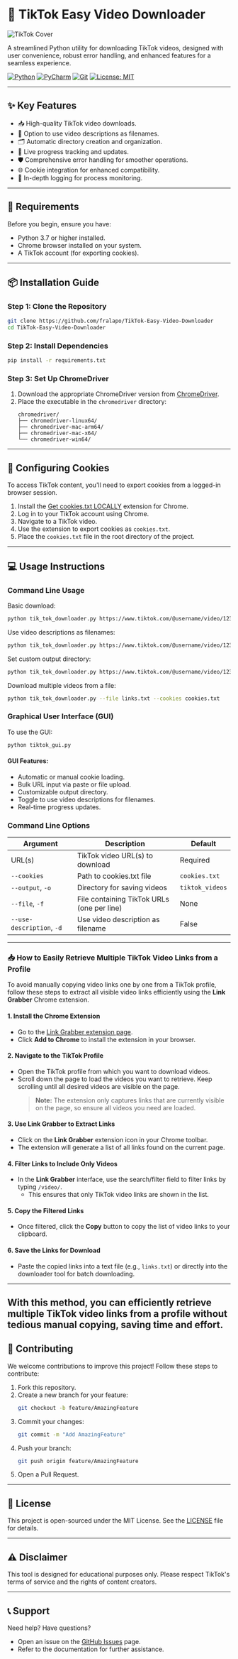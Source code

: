 # 🎵 TikTok Easy Video Downloader

![TikTok Cover](TikTok.png)

A streamlined Python utility for downloading TikTok videos, designed with user convenience, robust error handling, and enhanced features for a seamless experience.

[![Python](https://img.shields.io/badge/python-3670A0?style=for-the-badge&logo=python&logoColor=ffdd54)](https://www.python.org/)
[![PyCharm](https://img.shields.io/badge/pycharm-143?style=for-the-badge&logo=pycharm&logoColor=black&color=green&labelColor=green)](https://www.jetbrains.com/pycharm/)
[![Git](https://img.shields.io/badge/git-F05032?style=for-the-badge&logo=git&logoColor=white)](https://git-scm.com/)
[![License: MIT](https://img.shields.io/badge/License-MIT-yellow.svg?style=for-the-badge)](https://opensource.org/licenses/MIT)

---

## ✨ Key Features

- 📥 High-quality TikTok video downloads.
- 🎯 Option to use video descriptions as filenames.
- 🗂️ Automatic directory creation and organization.
- 🔄 Live progress tracking and updates.
- 🛡️ Comprehensive error handling for smoother operations.
- 🌐 Cookie integration for enhanced compatibility.
- 📝 In-depth logging for process monitoring.

---

## 🚀 Requirements

Before you begin, ensure you have:

- Python 3.7 or higher installed.
- Chrome browser installed on your system.
- A TikTok account (for exporting cookies).

---

## 📦 Installation Guide

### Step 1: Clone the Repository
```bash
git clone https://github.com/fralapo/TikTok-Easy-Video-Downloader
cd TikTok-Easy-Video-Downloader
```

### Step 2: Install Dependencies
```bash
pip install -r requirements.txt
```

### Step 3: Set Up ChromeDriver
1. Download the appropriate ChromeDriver version from [ChromeDriver](https://googlechromelabs.github.io/chrome-for-testing/#stable).
2. Place the executable in the `chromedriver` directory:
   ```
   chromedriver/
   ├── chromedriver-linux64/
   ├── chromedriver-mac-arm64/
   ├── chromedriver-mac-x64/
   └── chromedriver-win64/
   ```

---

## 🔐 Configuring Cookies

To access TikTok content, you'll need to export cookies from a logged-in browser session.

1. Install the [Get cookies.txt LOCALLY]([https://chrome.google.com/webstore/detail/get-cookiestxt/bgaddhkoddajcdgocldbbfleckgcbcid](https://chromewebstore.google.com/detail/get-cookiestxt-locally/cclelndahbckbenkjhflpdbgdldlbecc)) extension for Chrome.
2. Log in to your TikTok account using Chrome.
3. Navigate to a TikTok video.
4. Use the extension to export cookies as `cookies.txt`.
5. Place the `cookies.txt` file in the root directory of the project.

---

## 💻 Usage Instructions

### Command Line Usage

Basic download:
```bash
python tik_tok_downloader.py https://www.tiktok.com/@username/video/1234567890 --cookies cookies.txt
```

Use video descriptions as filenames:
```bash
python tik_tok_downloader.py https://www.tiktok.com/@username/video/1234567890 --use-description --cookies cookies.txt
```

Set custom output directory:
```bash
python tik_tok_downloader.py https://www.tiktok.com/@username/video/1234567890 --output my_videos --cookies cookies.txt
```

Download multiple videos from a file:
```bash
python tik_tok_downloader.py --file links.txt --cookies cookies.txt
```

### Graphical User Interface (GUI)

To use the GUI:
```bash
python tiktok_gui.py
```

#### GUI Features:
- Automatic or manual cookie loading.
- Bulk URL input via paste or file upload.
- Customizable output directory.
- Toggle to use video descriptions for filenames.
- Real-time progress updates.

### Command Line Options

| Argument            | Description                                    | Default          |
|---------------------|------------------------------------------------|------------------|
| URL(s)              | TikTok video URL(s) to download               | Required         |
| `--cookies`         | Path to cookies.txt file                      | `cookies.txt`    |
| `--output`, `-o`    | Directory for saving videos                   | `tiktok_videos`  |
| `--file`, `-f`      | File containing TikTok URLs (one per line)     | None             |
| `--use-description`, `-d` | Use video description as filename       | False            |

---
### 📥 How to Easily Retrieve Multiple TikTok Video Links from a Profile

To avoid manually copying video links one by one from a TikTok profile, follow these steps to extract all visible video links efficiently using the **Link Grabber** Chrome extension.

#### 1. Install the Chrome Extension
- Go to the [Link Grabber extension page](https://chromewebstore.google.com/detail/link-grabber/caodelkhipncidmoebgbbeemedohcdma).
- Click **Add to Chrome** to install the extension in your browser.

#### 2. Navigate to the TikTok Profile
- Open the TikTok profile from which you want to download videos.
- Scroll down the page to load the videos you want to retrieve. Keep scrolling until all desired videos are visible on the page.
  > **Note:** The extension only captures links that are currently visible on the page, so ensure all videos you need are loaded.

#### 3. Use Link Grabber to Extract Links
- Click on the **Link Grabber** extension icon in your Chrome toolbar.
- The extension will generate a list of all links found on the current page.

#### 4. Filter Links to Include Only Videos
- In the **Link Grabber** interface, use the search/filter field to filter links by typing `/video/`. 
  - This ensures that only TikTok video links are shown in the list.

#### 5. Copy the Filtered Links
- Once filtered, click the **Copy** button to copy the list of video links to your clipboard.

#### 6. Save the Links for Download
- Paste the copied links into a text file (e.g., `links.txt`) or directly into the downloader tool for batch downloading.

---

With this method, you can efficiently retrieve multiple TikTok video links from a profile without tedious manual copying, saving time and effort.
---

## 🤝 Contributing

We welcome contributions to improve this project! Follow these steps to contribute:

1. Fork this repository.
2. Create a new branch for your feature:
   ```bash
   git checkout -b feature/AmazingFeature
   ```
3. Commit your changes:
   ```bash
   git commit -m "Add AmazingFeature"
   ```
4. Push your branch:
   ```bash
   git push origin feature/AmazingFeature
   ```
5. Open a Pull Request.

---

## 📝 License

This project is open-sourced under the MIT License. See the [LICENSE](LICENSE) file for details.

---

## ⚠️ Disclaimer

This tool is designed for educational purposes only. Please respect TikTok's terms of service and the rights of content creators.

---

## 📞 Support

Need help? Have questions?

- Open an issue on the [GitHub Issues](https://github.com/fralapo/TikTok-Easy-Video-Downloader/issues) page.
- Refer to the documentation for further assistance.
